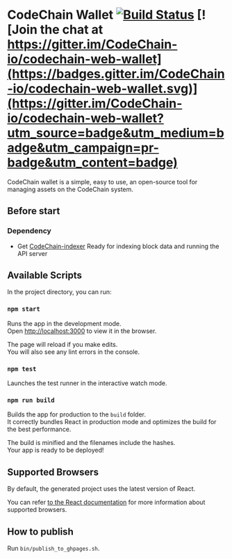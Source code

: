 # CodeChain Wallet [![Build Status](https://travis-ci.org/CodeChain-io/codechain-web-wallet.svg?branch=master)](https://travis-ci.org/CodeChain-io/codechain-web-wallet) [![Join the chat at https://gitter.im/CodeChain-io/codechain-web-wallet](https://badges.gitter.im/CodeChain-io/codechain-web-wallet.svg)](https://gitter.im/CodeChain-io/codechain-web-wallet?utm_source=badge&utm_medium=badge&utm_campaign=pr-badge&utm_content=badge)

CodeChain wallet is a simple, easy to use, an open-source tool for managing assets on the CodeChain system.

## Before start

### Dependency

- Get [CodeChain-indexer](https://github.com/CodeChain-io/codechain-indexer) Ready for indexing block data and running the API server

## Available Scripts

In the project directory, you can run:

### `npm start`

Runs the app in the development mode.<br>
Open [http://localhost:3000](http://localhost:3000) to view it in the browser.

The page will reload if you make edits.<br>
You will also see any lint errors in the console.

### `npm test`

Launches the test runner in the interactive watch mode.<br>

### `npm run build`

Builds the app for production to the `build` folder.<br>
It correctly bundles React in production mode and optimizes the build for the best performance.

The build is minified and the filenames include the hashes.<br>
Your app is ready to be deployed!

## Supported Browsers

By default, the generated project uses the latest version of React.

You can refer [to the React documentation](https://reactjs.org/docs/react-dom.html#browser-support) for more information about supported browsers.

## How to publish

Run `bin/publish_to_ghpages.sh`.
